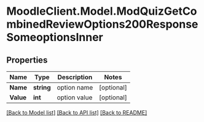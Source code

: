 # MoodleClient.Model.ModQuizGetCombinedReviewOptions200ResponseSomeoptionsInner

## Properties

Name | Type | Description | Notes
------------ | ------------- | ------------- | -------------
**Name** | **string** | option name | [optional] 
**Value** | **int** | option value | [optional] 

[[Back to Model list]](../README.md#documentation-for-models) [[Back to API list]](../README.md#documentation-for-api-endpoints) [[Back to README]](../README.md)

